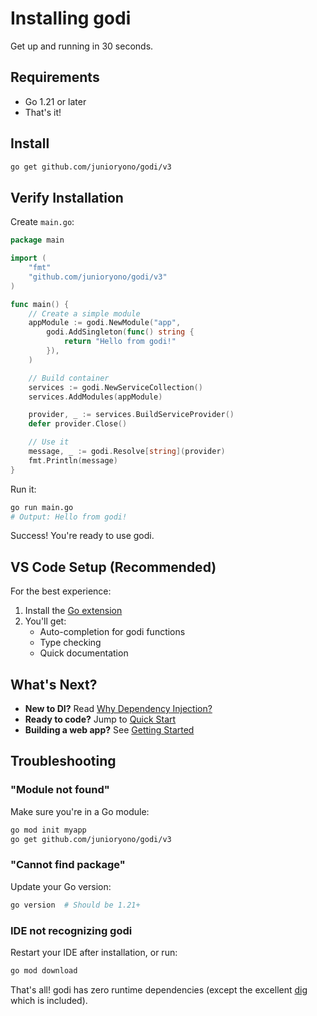 # Installing godi

Get up and running in 30 seconds.

## Requirements

- Go 1.21 or later
- That's it!

## Install

```bash
go get github.com/junioryono/godi/v3
```

## Verify Installation

Create `main.go`:

```go
package main

import (
    "fmt"
    "github.com/junioryono/godi/v3"
)

func main() {
    // Create a simple module
    appModule := godi.NewModule("app",
        godi.AddSingleton(func() string {
            return "Hello from godi!"
        }),
    )

    // Build container
    services := godi.NewServiceCollection()
    services.AddModules(appModule)

    provider, _ := services.BuildServiceProvider()
    defer provider.Close()

    // Use it
    message, _ := godi.Resolve[string](provider)
    fmt.Println(message)
}
```

Run it:

```bash
go run main.go
# Output: Hello from godi!
```

Success! You're ready to use godi.

## VS Code Setup (Recommended)

For the best experience:

1. Install the [Go extension](https://marketplace.visualstudio.com/items?itemName=golang.go)
2. You'll get:
   - Auto-completion for godi functions
   - Type checking
   - Quick documentation

## What's Next?

- **New to DI?** Read [Why Dependency Injection?](why-di.md)
- **Ready to code?** Jump to [Quick Start](../tutorials/quick-start.md)
- **Building a web app?** See [Getting Started](../tutorials/getting-started.md)

## Troubleshooting

### "Module not found"

Make sure you're in a Go module:

```bash
go mod init myapp
go get github.com/junioryono/godi/v3
```

### "Cannot find package"

Update your Go version:

```bash
go version  # Should be 1.21+
```

### IDE not recognizing godi

Restart your IDE after installation, or run:

```bash
go mod download
```

That's all! godi has zero runtime dependencies (except the excellent [dig](https://github.com/uber-go/dig) which is included).
